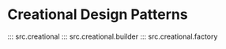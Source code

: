 # Creational Design Patterns

::: src.creational
::: src.creational.builder
::: src.creational.factory
